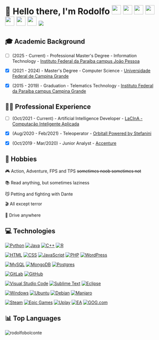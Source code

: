 # 👋 Hello there, I'm Rodolfo <a href="https://bolconte.wordpress.com" target="_blank"><img src="https://encrypted-tbn0.gstatic.com/images?q=tbn:ANd9GcSiQqvP9mSAN_KNxZlbvD9VT-yl4Vf_PuT6Cw&s" width="30" height="30"/></a> <a href="https://linkedin.com/in/bolconte" target="_blank"><img src="https://cdn.worldvectorlogo.com/logos/linkedin-icon.svg" width="30" height="30"/></a> <a href="http://lattes.cnpq.br/0431132751476325" target="_blank"><img src="https://www.ufpb.br/ppgs/contents/imagens/logo-lattes.png/@@images/image.png" width="30" height="30"/></a> <a href="https://t.me/bolconte" target="_blank"><img src="https://cdn.worldvectorlogo.com/logos/telegram-2019-logo.svg" width="30" height="30"/></a> <a href="https://facebook.com/rbolconte" target="_blank"><img src="https://cdn.worldvectorlogo.com/logos/facebook-2020-1-1.svg" width="30" height="30"/></a> <a href="https://instagram.com/bolconte" target="_blank"><img src="https://cdn3.iconfinder.com/data/icons/popular-services-brands/512/instagram-512.png" width="30" height="30"/></a> <a href="https://www.skoob.com.br/usuario/8048131" target="_blank"><img src="https://th.bing.com/th/id/R.e709dd75231f06cbd4fb01ce893c7dab?rik=%2bpiMbe2RbmYNVg&riu=http%3a%2f%2f4.bp.blogspot.com%2f-GetRn8_seb0%2fVbqoAHCYDdI%2fAAAAAAAAC3E%2fbtFK4NkJthE%2fs1600%2fskoob.png&ehk=AVFYsCAwVfY2UtswcHtV9HWcTm75mHVtFANreCf%2fZR8%3d&risl=&pid=ImgRaw&r=0" width="30" height="30"/></a> [![](https://komarev.com/ghpvc/?username=rodolfobolconte&color=blueviolet&style=flat-square)]()

## 🎓 Academic Background
- [ ] (2025 - Current) - Professional Master's Degree - Information Technology - <a href="https://estudante.ifpb.edu.br/cursos/195/" target="_blank">Instituto Federal da Paraíba campus João Pessoa</a>

- [X] (2021 - 2024) - Master's Degree - Computer Science - <a href="https://www.computacao.ufcg.edu.br/mestrado-e-doutorado" target="_blank">Universidade Federal de Campina Grande</a>

- [X] (2015 - 2019) - Graduation - Telematics Technology - <a href="https://estudante.ifpb.edu.br/cursos/27/" target="_blank">Instituto Federal da Paraíba campus Campina Grande</a>

## 👨‍💻 Professional Experience

- [ ] (Oct/2021 - Current) - Artificial Intelligence Developer - <a href="https://lacina.computacao.ufcg.edu.br/home" target="_blank">LaCInA - Computação Inteligente Aplicada</a>

- [X] (Aug/2020 - Feb/2021) - Teleoperator - <a href="https://orbitall.com.br/" target="_blank">Orbitall Powered by Stefanini</a>

- [X] (Oct/2019 - Mar/2020) - Junior Analyst - <a href="https://www.accenture.com/" target="_blank">Accenture</a>

## 🎢 Hobbies

🎮 Action, Adventure, FPS and TPS ~~sometimes noob sometimes not~~

📚 Read anything, but sometimes laziness

😼 Petting and fighting with Dante

🎬 All except terror

🚗 Drive anywhere

## 💻 Technologies

[![Python](https://img.shields.io/badge/Python-3776AB?logo=python&logoColor=fff)](#) [![Java](https://img.shields.io/badge/Java-%23ED8B00.svg?logo=openjdk&logoColor=white)](#) [![C++](https://img.shields.io/badge/C++-%2300599C.svg?logo=c%2B%2B&logoColor=white)](#) [![R](https://img.shields.io/badge/R-%23276DC3.svg?logo=r&logoColor=white)](#)

[![HTML](https://img.shields.io/badge/HTML-%23E34F26.svg?logo=html5&logoColor=white)](#) [![CSS](https://img.shields.io/badge/CSS-1572B6?logo=css3&logoColor=fff)](#) [![JavaScript](https://img.shields.io/badge/JavaScript-F7DF1E?logo=javascript&logoColor=000)](#) [![PHP](https://img.shields.io/badge/php-%23777BB4.svg?&logo=php&logoColor=white)](#) [![WordPress](https://img.shields.io/badge/WordPress-%2321759B.svg?logo=wordpress&logoColor=white)](#)

[![MySQL](https://img.shields.io/badge/MySQL-4479A1?logo=mysql&logoColor=fff)](#) [![MongoDB](https://img.shields.io/badge/MongoDB-%234ea94b.svg?logo=mongodb&logoColor=white)](#) [![Postgres](https://img.shields.io/badge/Postgres-%23316192.svg?logo=postgresql&logoColor=white)](#)

[![GitLab](https://img.shields.io/badge/GitLab-FC6D26?logo=gitlab&logoColor=fff)](#) [![GitHub](https://img.shields.io/badge/GitHub-%23121011.svg?logo=github&logoColor=white)](#)

[![Visual Studio Code](https://custom-icon-badges.demolab.com/badge/Visual%20Studio%20Code-0078d7.svg?logo=vsc&logoColor=white)](#) [![Sublime Text](https://img.shields.io/badge/Sublime%20Text-%23575757.svg?logo=sublime-text&logoColor=important)](#) [![Eclipse](https://img.shields.io/badge/Eclipse-FE7A16.svg?logo=Eclipse&logoColor=white)](#)

[![Windows](https://custom-icon-badges.demolab.com/badge/Windows-0078D6?logo=windows11&logoColor=white)](#) [![Ubuntu](https://img.shields.io/badge/Ubuntu-E95420?logo=ubuntu&logoColor=white)](#) [![Debian](https://img.shields.io/badge/Debian-A81D33?logo=debian&logoColor=fff)](#) [![Manjaro](https://img.shields.io/badge/Manjaro-35BF5C?logo=manjaro&logoColor=fff)](#)

[![Steam](https://img.shields.io/badge/Steam-%23000000.svg?logo=steam&logoColor=white)](#) [![Epic Games](https://img.shields.io/badge/Epic%20Games-%23313131.svg?logo=epicgames&logoColor=white)](#) [![Uplay](https://img.shields.io/badge/Uplay-black?logo=ubisoft)](#) [![EA](https://img.shields.io/badge/EA-%23000000.svg?logo=ea&logoColor=white)](#) [![GOG.com](https://img.shields.io/badge/GOG.com-86328A?logo=gogdotcom&logoColor=fff)](#)

## 📊 Top Languages

<img src="https://github-readme-stats.vercel.app/api/top-langs/?username=rodolfobolconte&layout=compact" alt="rodolfobolconte" />
